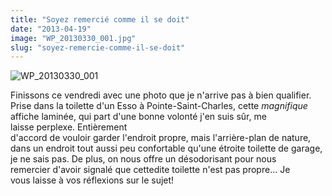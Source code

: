 ```yaml
---
title: "Soyez remercié comme il se doit"
date: "2013-04-19"
image: "WP_20130330_001.jpg"
slug: "soyez-remercie-comme-il-se-doit"
---
```


![WP_20130330_001](images/WP_20130330_001.jpg)

Finissons ce vendredi avec une photo que je n'arrive pas à bien qualifier. Prise dans la toilette d'un Esso à Pointe-Saint-Charles, cette _magnifique_ affiche laminée, qui part d'une bonne volonté j'en suis sûr, me laisse perplexe. Entièrement d'accord de vouloir garder l'endroit propre, mais l'arrière-plan de nature, dans un endroit tout aussi peu confortable qu'une étroite toilette de garage, je ne sais pas. De plus, on nous offre un désodorisant pour nous remercier d'avoir signalé que cettedite toilette n'est pas propre... Je vous laisse à vos réflexions sur le sujet!
